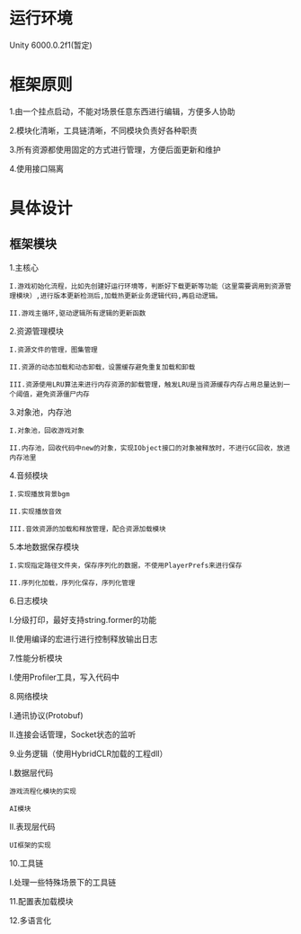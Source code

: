 # 运行环境
Unity 6000.0.2f1(暂定)

# 框架原则

1.由一个挂点启动，不能对场景任意东西进行编辑，方便多人协助

2.模块化清晰，工具链清晰，不同模块负责好各种职责

3.所有资源都使用固定的方式进行管理，方便后面更新和维护

4.使用接口隔离

# 具体设计
## 框架模块
1.主核心

    I.游戏初始化流程，比如先创建好运行环境等，判断好下载更新等功能（这里需要调用到资源管理模块）,进行版本更新检测后,加载热更新业务逻辑代码,再启动逻辑。
  
    II.游戏主循环,驱动逻辑所有逻辑的更新函数

2.资源管理模块

    I.资源文件的管理，图集管理
  
    II.资源的动态加载和动态卸载，设置缓存避免重复加载和卸载
  
    III.资源使用LRU算法来进行内存资源的卸载管理，触发LRU是当资源缓存内存占用总量达到一个阈值，避免资源僵尸内存

3.对象池，内存池

    I.对象池，回收游戏对象
  
    II.内存池，回收代码中new的对象，实现IObject接口的对象被释放时，不进行GC回收，放进内存池里

4.音频模块

    I.实现播放背景bgm
  
    II.实现播放音效
  
    III.音效资源的加载和释放管理，配合资源加载模块

5.本地数据保存模块

    I.实现指定路径文件夹，保存序列化的数据，不使用PlayerPrefs来进行保存

    II.序列化加载，序列化保存，序列化管理

6.日志模块

  I.分级打印，最好支持string.former的功能

  II.使用编译的宏进行进行控制释放输出日志

7.性能分析模块

  I.使用Profiler工具，写入代码中

8.网络模块

  I.通讯协议(Protobuf)

  II.连接会话管理，Socket状态的监听

9.业务逻辑（使用HybridCLR加载的工程dll）
  
  I.数据层代码

    游戏流程化模块的实现

    AI模块

  II.表现层代码

    UI框架的实现

10.工具链

  I.处理一些特殊场景下的工具链

11.配置表加载模块

12.多语言化

  
  
